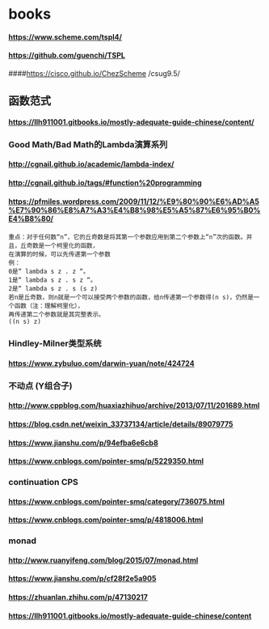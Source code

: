 # books

#### https://www.scheme.com/tspl4/
#### https://github.com/guenchi/TSPL
####https://cisco.github.io/ChezScheme /csug9.5/

## 函数范式
#### https://llh911001.gitbooks.io/mostly-adequate-guide-chinese/content/

### Good Math/Bad Math的Lambda演算系列
#### http://cgnail.github.io/academic/lambda-index/
#### http://cgnail.github.io/tags/#function%20programming
#### https://pfmiles.wordpress.com/2009/11/12/%E9%80%90%E6%AD%A5%E7%90%86%E8%A7%A3%E4%B8%98%E5%A5%87%E6%95%B0%E4%B8%80/
```
重点：对于任何数“n”，它的丘奇数是将其第一个参数应用到第二个参数上“n”次的函数。并且，丘奇数是一个柯里化的函数，
在演算的时候，可以先传递第一个参数
例：
0是“ lambda s z . z “。
1是“ lambda s z . s z “。
2是“ lambda s z . s (s z)
若n是丘奇数，则n就是一个可以接受两个参数的函数，给n传递第一个参数得(n s)，仍然是一个函数（注：理解柯里化），
再传递第二个参数就是其完整表示。
((n s) z)
```
### Hindley-Milner类型系统
#### https://www.zybuluo.com/darwin-yuan/note/424724

### 不动点 (Y组合子)
#### http://www.cppblog.com/huaxiazhihuo/archive/2013/07/11/201689.html
#### https://blog.csdn.net/weixin_33737134/article/details/89079775
#### https://www.jianshu.com/p/94efba6e6cb8
#### https://www.cnblogs.com/pointer-smq/p/5229350.html

### continuation CPS
#### https://www.cnblogs.com/pointer-smq/category/736075.html
#### https://www.cnblogs.com/pointer-smq/p/4818006.html

### monad
#### http://www.ruanyifeng.com/blog/2015/07/monad.html
#### https://www.jianshu.com/p/cf28f2e5a905
#### https://zhuanlan.zhihu.com/p/47130217
#### https://llh911001.gitbooks.io/mostly-adequate-guide-chinese/content
